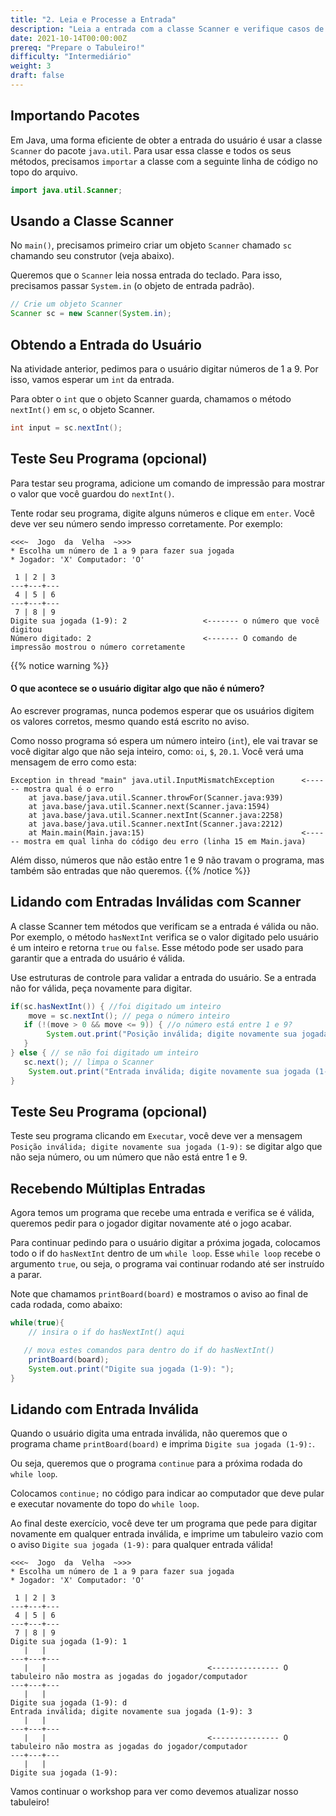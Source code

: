 ```yaml
---
title: "2. Leia e Processe a Entrada"
description: "Leia a entrada com a classe Scanner e verifique casos de erro"
date: 2021-10-14T00:00:00Z
prereq: "Prepare o Tabuleiro!"
difficulty: "Intermediário"
weight: 3
draft: false
---
```


## Importando Pacotes

Em Java, uma forma eficiente de obter a entrada do usuário é usar a classe `Scanner` do pacote `java.util`. Para usar essa classe e todos os seus métodos, precisamos `importar` a classe com a seguinte linha de código no topo do arquivo.

```java
import java.util.Scanner;
```

## Usando a Classe Scanner

No `main()`, precisamos primeiro criar um objeto `Scanner` chamado `sc` chamando seu construtor (veja abaixo).

Queremos que o `Scanner` leia nossa entrada do teclado. Para isso, precisamos passar `System.in` (o objeto de entrada padrão).

```java
// Crie um objeto Scanner
Scanner sc = new Scanner(System.in);
```

## Obtendo a Entrada do Usuário

Na atividade anterior, pedimos para o usuário digitar números de 1 a 9. Por isso, vamos esperar um `int` da entrada.

Para obter o `int` que o objeto Scanner guarda, chamamos o método `nextInt()` em `sc`, o objeto Scanner.

```java
int input = sc.nextInt();
```

## Teste Seu Programa (opcional)

Para testar seu programa, adicione um comando de impressão para mostrar o valor que você guardou do `nextInt()`.

Tente rodar seu programa, digite alguns números e clique em `enter`. Você deve ver seu número sendo impresso corretamente. Por exemplo:

```
<<<~  Jogo  da  Velha  ~>>>
* Escolha um número de 1 a 9 para fazer sua jogada
* Jogador: 'X' Computador: 'O'

 1 | 2 | 3 
---+---+---
 4 | 5 | 6 
---+---+---
 7 | 8 | 9 
Digite sua jogada (1-9): 2                 <------- o número que você digitou
Número digitado: 2                         <------- O comando de impressão mostrou o número corretamente
```

{{% notice warning %}}
#### O que acontece se o usuário digitar algo que não é número?

Ao escrever programas, nunca podemos esperar que os usuários digitem os valores corretos, mesmo quando está escrito no aviso.

Como nosso programa só espera um número inteiro (`int`), ele vai travar se você digitar algo que não seja inteiro, como: `oi`, `$`, `20.1`. Você verá uma mensagem de erro como esta:

```
Exception in thread "main" java.util.InputMismatchException      <------ mostra qual é o erro
    at java.base/java.util.Scanner.throwFor(Scanner.java:939)
    at java.base/java.util.Scanner.next(Scanner.java:1594)
    at java.base/java.util.Scanner.nextInt(Scanner.java:2258)
    at java.base/java.util.Scanner.nextInt(Scanner.java:2212)
    at Main.main(Main.java:15)                                   <------ mostra em qual linha do código deu erro (linha 15 em Main.java)
```

Além disso, números que não estão entre 1 e 9 não travam o programa, mas também são entradas que não queremos.
{{% /notice %}}

## Lidando com Entradas Inválidas com Scanner

A classe Scanner tem métodos que verificam se a entrada é válida ou não. Por exemplo, o método `hasNextInt` verifica se o valor digitado pelo usuário é um inteiro e retorna `true` ou `false`. Esse método pode ser usado para garantir que a entrada do usuário é válida.

Use estruturas de controle para validar a entrada do usuário. Se a entrada não for válida, peça novamente para digitar.

```java
if(sc.hasNextInt()) { //foi digitado um inteiro
	move = sc.nextInt(); // pega o número inteiro
   if (!(move > 0 && move <= 9)) { //o número está entre 1 e 9?
		System.out.print("Posição inválida; digite novamente sua jogada (1-9): ");
   }
} else { // se não foi digitado um inteiro
   sc.next(); // limpa o Scanner
	System.out.print("Entrada inválida; digite novamente sua jogada (1-9): ");
}
```

## Teste Seu Programa (opcional)

Teste seu programa clicando em `Executar`, você deve ver a mensagem `Posição inválida; digite novamente sua jogada (1-9):` se digitar algo que não seja número, ou um número que não está entre 1 e 9.

## Recebendo Múltiplas Entradas

Agora temos um programa que recebe uma entrada e verifica se é válida, queremos pedir para o jogador digitar novamente até o jogo acabar.

Para continuar pedindo para o usuário digitar a próxima jogada, colocamos todo o if do `hasNextInt` dentro de um `while loop`. Esse `while loop` recebe o argumento `true`, ou seja, o programa vai continuar rodando até ser instruído a parar.

Note que chamamos `printBoard(board)` e mostramos o aviso ao final de cada rodada, como abaixo:

```java
while(true){
    // insira o if do hasNextInt() aqui

   // mova estes comandos para dentro do if do hasNextInt()
    printBoard(board);
    System.out.print("Digite sua jogada (1-9): "); 
}
```

## Lidando com Entrada Inválida

Quando o usuário digita uma entrada inválida, não queremos que o programa chame `printBoard(board)` e imprima `Digite sua jogada (1-9):`.

Ou seja, queremos que o programa `continue` para a próxima rodada do `while loop`.

Colocamos `continue;` no código para indicar ao computador que deve pular e executar novamente do topo do `while loop`.

Ao final deste exercício, você deve ter um programa que pede para digitar novamente em qualquer entrada inválida, e imprime um tabuleiro vazio com o aviso `Digite sua jogada (1-9):` para qualquer entrada válida!

```
<<<~  Jogo  da  Velha  ~>>>
* Escolha um número de 1 a 9 para fazer sua jogada
* Jogador: 'X' Computador: 'O'

 1 | 2 | 3 
---+---+---
 4 | 5 | 6 
---+---+---
 7 | 8 | 9 
Digite sua jogada (1-9): 1
   |   |   
---+---+---
   |   |                                    <--------------- O tabuleiro não mostra as jogadas do jogador/computador
---+---+---
   |   |   
Digite sua jogada (1-9): d
Entrada inválida; digite novamente sua jogada (1-9): 3
   |   |   
---+---+---
   |   |                                    <--------------- O tabuleiro não mostra as jogadas do jogador/computador
---+---+---
   |   |   
Digite sua jogada (1-9): 
```

Vamos continuar o workshop para ver como devemos atualizar nosso tabuleiro!
